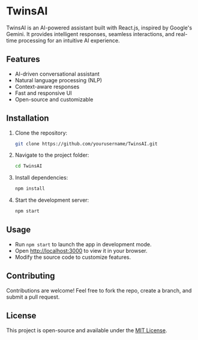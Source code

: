 # TwinsAI

TwinsAI is an AI-powered assistant built with React.js, inspired by Google's Gemini. It provides intelligent responses, seamless interactions, and real-time processing for an intuitive AI experience.

## Features
- AI-driven conversational assistant
- Natural language processing (NLP)
- Context-aware responses
- Fast and responsive UI
- Open-source and customizable

## Installation

1. Clone the repository:
   ```sh
   git clone https://github.com/yourusername/TwinsAI.git
   ```
2. Navigate to the project folder:
   ```sh
   cd TwinsAI
   ```
3. Install dependencies:
   ```sh
   npm install
   ```
4. Start the development server:
   ```sh
   npm start
   ```

## Usage
- Run `npm start` to launch the app in development mode.
- Open [http://localhost:3000](http://localhost:3000) to view it in your browser.
- Modify the source code to customize features.

## Contributing
Contributions are welcome! Feel free to fork the repo, create a branch, and submit a pull request.

## License
This project is open-source and available under the [MIT License](LICENSE).

